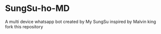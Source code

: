 # SungSu-ho-MD
A multi device whatsapp bot created by My SungSu inspired by Malvin king fork this repository
